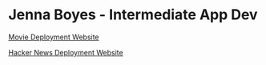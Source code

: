 # Jenna Boyes - Intermediate App Dev

[Movie Deployment Website](https://intermediate-app-dev-movies.vercel.app)

[Hacker News Deployment Website](https://intermediate-app-dev-hacker-news.vercel.app)
